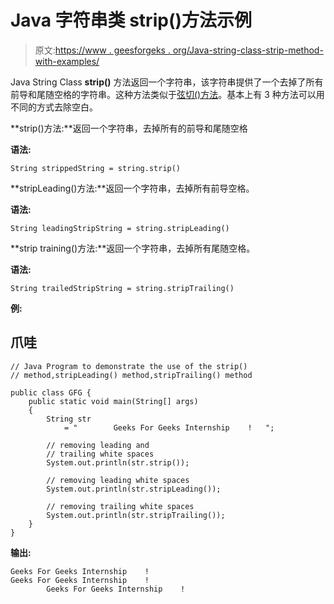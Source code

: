 # Java 字符串类 strip()方法示例

> 原文:[https://www . geesforgeks . org/Java-string-class-strip-method-with-examples/](https://www.geeksforgeeks.org/java-string-class-strip-method-with-examples/)

Java String Class **strip()** 方法返回一个字符串，该字符串提供了一个去掉了所有前导和尾随空格的字符串。这种方法类似于[弦切()方法](https://www.geeksforgeeks.org/java-string-trim-method-example/)。基本上有 3 种方法可以用不同的方式去除空白。

**strip()方法:**返回一个字符串，去掉所有的前导和尾随空格

**语法:**

```
String strippedString = string.strip()
```

**stripLeading()方法:**返回一个字符串，去掉所有前导空格。

**语法:**

```
String leadingStripString = string.stripLeading()
```

**strip training()方法:**返回一个字符串，去掉所有尾随空格。

**语法:**

```
String trailedStripString = string.stripTrailing()
```

**例:**

## 爪哇

```
// Java Program to demonstrate the use of the strip()
// method,stripLeading() method,stripTrailing() method

public class GFG {
    public static void main(String[] args)
    {
        String str
            = "        Geeks For Geeks Internship    !   ";

        // removing leading and
        // trailing white spaces
        System.out.println(str.strip());

        // removing leading white spaces
        System.out.println(str.stripLeading());

        // removing trailing white spaces
        System.out.println(str.stripTrailing());
    }
}
```

**输出:**

```
Geeks For Geeks Internship    !
Geeks For Geeks Internship    !   
        Geeks For Geeks Internship    !
```